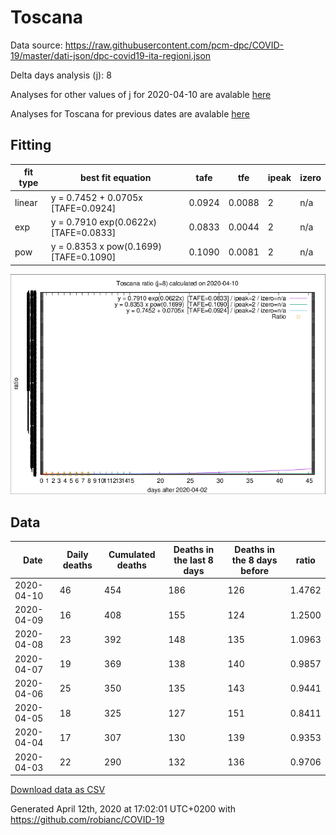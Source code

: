 # Toscana

Data source: https://raw.githubusercontent.com/pcm-dpc/COVID-19/master/dati-json/dpc-covid19-ita-regioni.json

Delta days analysis (j): 8

Analyses for other values of j for 2020-04-10 are avalable [here](../2020-04-10/README.md)

Analyses for Toscana for previous dates are avalable [here](../README.md)

## Fitting 
|fit type|best fit equation|tafe|tfe|ipeak|izero|
|-------|-----|--------|------|---|---|
|linear|y = 0.7452 + 0.0705x  [TAFE=0.0924]|0.0924|0.0088|2|n/a|
|exp|y = 0.7910 exp(0.0622x)  [TAFE=0.0833]|0.0833|0.0044|2|n/a|
|pow|y = 0.8353 x pow(0.1699)  [TAFE=0.1090]|0.1090|0.0081|2|n/a|

![Plot](COVID-19_toscana_j8_2020-04-10.png)

## Data
|Date|Daily deaths|Cumulated deaths|Deaths in the last 8 days|Deaths in the 8 days before|ratio|
|----|----------|-----------|-------|--------------------|-----|
|2020-04-10|46|454|186|126|1.4762|
|2020-04-09|16|408|155|124|1.2500|
|2020-04-08|23|392|148|135|1.0963|
|2020-04-07|19|369|138|140|0.9857|
|2020-04-06|25|350|135|143|0.9441|
|2020-04-05|18|325|127|151|0.8411|
|2020-04-04|17|307|130|139|0.9353|
|2020-04-03|22|290|132|136|0.9706|

[Download data as CSV](COVID-19_toscana_j8_2020-04-10.csv)

Generated April 12th, 2020 at 17:02:01 UTC+0200 with https://github.com/robianc/COVID-19
